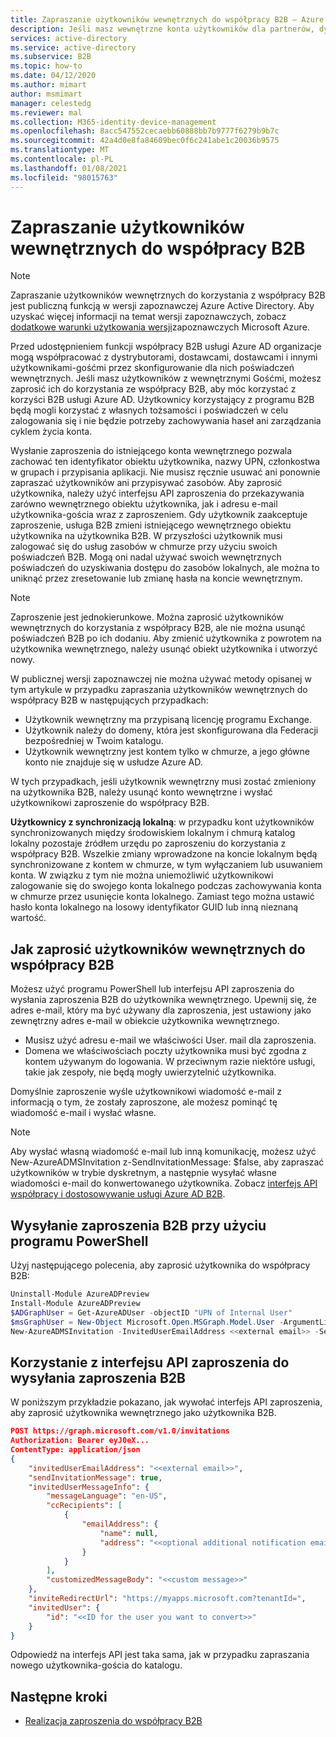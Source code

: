 ```yaml
---
title: Zapraszanie użytkowników wewnętrznych do współpracy B2B — Azure AD
description: Jeśli masz wewnętrzne konta użytkowników dla partnerów, dystrybutorów, dostawców, dostawców i innych Gości, możesz przejść do współpracy B2B w usłudze Azure AD, zapraszając je do zalogowania się przy użyciu własnych poświadczeń zewnętrznych lub logowania. Użyj programu PowerShell lub interfejsu API zaproszenia Microsoft Graph.
services: active-directory
ms.service: active-directory
ms.subservice: B2B
ms.topic: how-to
ms.date: 04/12/2020
ms.author: mimart
author: msmimart
manager: celestedg
ms.reviewer: mal
ms.collection: M365-identity-device-management
ms.openlocfilehash: 8acc547552cecaebb60888bb7b9777f6279b9b7c
ms.sourcegitcommit: 42a4d0e8fa84609bec0f6c241abe1c20036b9575
ms.translationtype: MT
ms.contentlocale: pl-PL
ms.lasthandoff: 01/08/2021
ms.locfileid: "98015763"
---
```

# <a name="invite-internal-users-to-b2b-collaboration"></a>Zapraszanie użytkowników wewnętrznych do współpracy B2B

> [!NOTE]
> Zapraszanie użytkowników wewnętrznych do korzystania z współpracy B2B jest publiczną funkcją w wersji zapoznawczej Azure Active Directory. Aby uzyskać więcej informacji na temat wersji zapoznawczych, zobacz [dodatkowe warunki użytkowania wersji](https://azure.microsoft.com/support/legal/preview-supplemental-terms/)zapoznawczych Microsoft Azure.

Przed udostępnieniem funkcji współpracy B2B usługi Azure AD organizacje mogą współpracować z dystrybutorami, dostawcami, dostawcami i innymi użytkownikami-gośćmi przez skonfigurowanie dla nich poświadczeń wewnętrznych. Jeśli masz użytkowników z wewnętrznymi Gośćmi, możesz zaprosić ich do korzystania ze współpracy B2B, aby móc korzystać z korzyści B2B usługi Azure AD. Użytkownicy korzystający z programu B2B będą mogli korzystać z własnych tożsamości i poświadczeń w celu zalogowania się i nie będzie potrzeby zachowywania haseł ani zarządzania cyklem życia konta.

Wysłanie zaproszenia do istniejącego konta wewnętrznego pozwala zachować ten identyfikator obiektu użytkownika, nazwy UPN, członkostwa w grupach i przypisania aplikacji. Nie musisz ręcznie usuwać ani ponownie zapraszać użytkowników ani przypisywać zasobów. Aby zaprosić użytkownika, należy użyć interfejsu API zaproszenia do przekazywania zarówno wewnętrznego obiektu użytkownika, jak i adresu e-mail użytkownika-gościa wraz z zaproszeniem. Gdy użytkownik zaakceptuje zaproszenie, usługa B2B zmieni istniejącego wewnętrznego obiektu użytkownika na użytkownika B2B. W przyszłości użytkownik musi zalogować się do usług zasobów w chmurze przy użyciu swoich poświadczeń B2B. Mogą oni nadal używać swoich wewnętrznych poświadczeń do uzyskiwania dostępu do zasobów lokalnych, ale można to uniknąć przez zresetowanie lub zmianę hasła na koncie wewnętrznym.

> [!NOTE]
> Zaproszenie jest jednokierunkowe. Można zaprosić użytkowników wewnętrznych do korzystania z współpracy B2B, ale nie można usunąć poświadczeń B2B po ich dodaniu. Aby zmienić użytkownika z powrotem na użytkownika wewnętrznego, należy usunąć obiekt użytkownika i utworzyć nowy.

W publicznej wersji zapoznawczej nie można używać metody opisanej w tym artykule w przypadku zapraszania użytkowników wewnętrznych do współpracy B2B w następujących przypadkach:

- Użytkownik wewnętrzny ma przypisaną licencję programu Exchange.
- Użytkownik należy do domeny, która jest skonfigurowana dla Federacji bezpośredniej w Twoim katalogu.
- Użytkownik wewnętrzny jest kontem tylko w chmurze, a jego główne konto nie znajduje się w usłudze Azure AD.

W tych przypadkach, jeśli użytkownik wewnętrzny musi zostać zmieniony na użytkownika B2B, należy usunąć konto wewnętrzne i wysłać użytkownikowi zaproszenie do współpracy B2B.

**Użytkownicy z synchronizacją lokalną**: w przypadku kont użytkowników synchronizowanych między środowiskiem lokalnym i chmurą katalog lokalny pozostaje źródłem urzędu po zaproszeniu do korzystania z współpracy B2B. Wszelkie zmiany wprowadzone na koncie lokalnym będą synchronizowane z kontem w chmurze, w tym wyłączaniem lub usuwaniem konta. W związku z tym nie można uniemożliwić użytkownikowi zalogowanie się do swojego konta lokalnego podczas zachowywania konta w chmurze przez usunięcie konta lokalnego. Zamiast tego można ustawić hasło konta lokalnego na losowy identyfikator GUID lub inną nieznaną wartość.

## <a name="how-to-invite-internal-users-to-b2b-collaboration"></a>Jak zaprosić użytkowników wewnętrznych do współpracy B2B

Możesz użyć programu PowerShell lub interfejsu API zaproszenia do wysłania zaproszenia B2B do użytkownika wewnętrznego. Upewnij się, że adres e-mail, który ma być używany dla zaproszenia, jest ustawiony jako zewnętrzny adres e-mail w obiekcie użytkownika wewnętrznego.

- Musisz użyć adresu e-mail we właściwości User. mail dla zaproszenia.
- Domena we właściwościach poczty użytkownika musi być zgodna z kontem używanym do logowania. W przeciwnym razie niektóre usługi, takie jak zespoły, nie będą mogły uwierzytelnić użytkownika.

Domyślnie zaproszenie wyśle użytkownikowi wiadomość e-mail z informacją o tym, że zostały zaproszone, ale możesz pominąć tę wiadomość e-mail i wysłać własne.

> [!NOTE]
> Aby wysłać własną wiadomość e-mail lub inną komunikację, możesz użyć New-AzureADMSInvitation z-SendInvitationMessage: $false, aby zapraszać użytkowników w trybie dyskretnym, a następnie wysyłać własne wiadomości e-mail do konwertowanego użytkownika. Zobacz [interfejs API współpracy i dostosowywanie usługi Azure AD B2B](customize-invitation-api.md).

## <a name="use-powershell-to-send-a-b2b-invitation"></a>Wysyłanie zaproszenia B2B przy użyciu programu PowerShell

Użyj następującego polecenia, aby zaprosić użytkownika do współpracy B2B:

```powershell
Uninstall-Module AzureADPreview
Install-Module AzureADPreview
$ADGraphUser = Get-AzureADUser -objectID "UPN of Internal User"
$msGraphUser = New-Object Microsoft.Open.MSGraph.Model.User -ArgumentList $ADGraphUser.ObjectId
New-AzureADMSInvitation -InvitedUserEmailAddress <<external email>> -SendInvitationMessage $True -InviteRedirectUrl "http://myapps.microsoft.com" -InvitedUser $msGraphUser
```

## <a name="use-the-invitation-api-to-send-a-b2b-invitation"></a>Korzystanie z interfejsu API zaproszenia do wysyłania zaproszenia B2B

W poniższym przykładzie pokazano, jak wywołać interfejs API zaproszenia, aby zaprosić użytkownika wewnętrznego jako użytkownika B2B.

```json
POST https://graph.microsoft.com/v1.0/invitations
Authorization: Bearer eyJ0eX...
ContentType: application/json
{
    "invitedUserEmailAddress": "<<external email>>",
    "sendInvitationMessage": true,
    "invitedUserMessageInfo": {
        "messageLanguage": "en-US",
        "ccRecipients": [
            {
                "emailAddress": {
                    "name": null,
                    "address": "<<optional additional notification email>>"
                }
            }
        ],
        "customizedMessageBody": "<<custom message>>"
    },
    "inviteRedirectUrl": "https://myapps.microsoft.com?tenantId=",
    "invitedUser": {
        "id": "<<ID for the user you want to convert>>"
    }
}
```

Odpowiedź na interfejs API jest taka sama, jak w przypadku zapraszania nowego użytkownika-gościa do katalogu.

## <a name="next-steps"></a>Następne kroki

- [Realizacja zaproszenia do współpracy B2B](redemption-experience.md)
